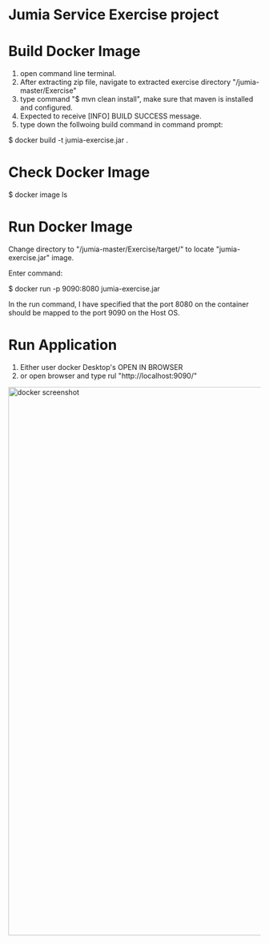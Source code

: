 # Jumia Service Exercise project

# Build Docker Image 
1. open command line terminal.
2. After extracting zip file, navigate to extracted exercise directory "/jumia-master/Exercise"
3. type command "$ mvn clean install", make sure that maven is installed and configured.
4. Expected to receive [INFO] BUILD SUCCESS message.
5. type down the follwoing build command in command prompt:

$ docker build -t jumia-exercise.jar . 

# Check Docker Image 
$ docker image ls

# Run Docker Image 
Change directory to "/jumia-master/Exercise/target/" to locate "jumia-exercise.jar" image.

Enter command:

$ docker run -p 9090:8080 jumia-exercise.jar

In the run command, I have specified that the port 8080 on the container should be mapped to the port 9090 on the Host OS.

# Run Application 
1. Either user docker Desktop's OPEN IN BROWSER
2. or open browser and type rul "http://localhost:9090/"

<img width="1096" alt="docker screenshot" src="https://user-images.githubusercontent.com/6859014/132523416-9c3f8e16-6a20-4348-b0a2-1f26de15d833.png">
